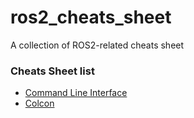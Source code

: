 # ros2_cheats_sheet
A collection of ROS2-related cheats sheet

### Cheats Sheet list
*   [Command Line Interface](cli/cli_cheats_sheet.pdf)
*   [Colcon](colcon/colcon_cheats_sheet.pdf)
